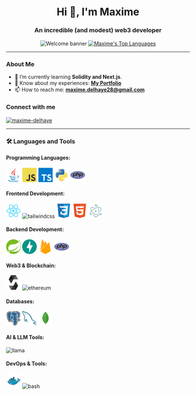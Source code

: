 <h1 align="center">Hi 👋, I'm Maxime</h1>
<h3 align="center">An incredible (and modest) web3 developer</h3>

<p align="center">
  <img align="center" src="https://media.giphy.com/media/v1.Y2lkPTc5MGI3NjExcnI3b2czYWJsMmVuYTh6Zms4aWJybnI1OW9oc2w2Zm9xcnFoNnFiayZlcD12MV9naWZzX3NlYXJjaCZjdD1n/66M6ZwJkTLYikvhrqZ/giphy.gif" alt="Welcome banner" height="165px" />
  <a href="https://github.com/tendosbg">
    <img align="center" src="https://github-readme-stats.vercel.app/api/top-langs/?username=tendosbg&layout=compact&theme=dracula&hide_border=true" alt="Maxime's Top Languages" />
  </a>
</p>

---

### About Me

- 🌱 I’m currently learning **Solidity and Next.js**.
- 📄 Know about my experiences: [**My Portfolio**](https://tendos.dev)
- 📫 How to reach me: **maxime.delhaye28@gmail.com**



### Connect with me

<p align="left">
  <a href="https://linkedin.com/in/maxime-delhaye" target="blank">
    <img align="center" src="https://raw.githubusercontent.com/rahuldkjain/github-profile-readme-generator/master/src/images/icons/Social/linked-in-alt.svg" alt="maxime-delhaye" height="30" width="40" />
  </a>
</p>

---

### 🛠️ Languages and Tools

<h4 align="left">Programming Languages:</h4>
<p align="left">
  <img src="https://raw.githubusercontent.com/devicons/devicon/master/icons/java/java-original.svg" alt="java" width="40" height="40"/>
  <img src="https://raw.githubusercontent.com/devicons/devicon/master/icons/javascript/javascript-original.svg" alt="javascript" width="40" height="40"/>
  <img src="https://raw.githubusercontent.com/devicons/devicon/master/icons/typescript/typescript-original.svg" alt="typescript" width="40" height="40"/>
  <img src="https://raw.githubusercontent.com/devicons/devicon/master/icons/python/python-original.svg" alt="python" width="40" height="40"/>
  <img src="https://raw.githubusercontent.com/devicons/devicon/master/icons/php/php-original.svg" alt="php" width="40" height="40"/>
</p>

<h4 align="left">Frontend Development:</h4>
<p align="left">
  <img src="https://raw.githubusercontent.com/devicons/devicon/master/icons/react/react-original.svg" alt="react" width="40" height="40"/>
  <img src="https://upload.wikimedia.org/wikipedia/commons/d/d5/Tailwind_CSS_Logo.svg" alt="tailwindcss" width="40" height="40"/>
  <img src="https://raw.githubusercontent.com/devicons/devicon/master/icons/css3/css3-original.svg" alt="css3" width="40" height="40"/>
  <img src="https://raw.githubusercontent.com/devicons/devicon/master/icons/html5/html5-original.svg" alt="html5" width="40" height="40"/>
  <img src="https://raw.githubusercontent.com/devicons/devicon/master/icons/electron/electron-original.svg" alt="electron" width="40" height="40"/>
</p>

<h4 align="left">Backend Development:</h4>
<p align="left">
  <img src="https://raw.githubusercontent.com/devicons/devicon/master/icons/spring/spring-original.svg" alt="spring" width="40" height="40"/>
  <img src="https://raw.githubusercontent.com/devicons/devicon/master/icons/fastapi/fastapi-original.svg" alt="fastapi" width="40" height="40"/>
  <img src="https://raw.githubusercontent.com/devicons/devicon/master/icons/firebase/firebase-plain.svg" alt="firebase" width="40" height="40"/>
  <img src="https://raw.githubusercontent.com/devicons/devicon/master/icons/php/php-original.svg" alt="php" width="40" height="40"/>
</p>

<h4 align="left">Web3 & Blockchain:</h4>
<p align="left">
  <img src="https://raw.githubusercontent.com/devicons/devicon/master/icons/solidity/solidity-original.svg" alt="solidity" width="40" height="40"/>
  <img src="https://www.vectorlogo.zone/logos/ethereum/ethereum-icon.svg" alt="ethereum" width="40" height="40"/>
</p>

<h4 align="left">Databases:</h4>
<p align="left">
  <img src="https://raw.githubusercontent.com/devicons/devicon/master/icons/postgresql/postgresql-original.svg" alt="postgresql" width="40" height="40"/>
  <img src="https://raw.githubusercontent.com/devicons/devicon/master/icons/mysql/mysql-original.svg" alt="mysql" width="40" height="40"/>
  <img src="https://raw.githubusercontent.com/devicons/devicon/master/icons/mongodb/mongodb-original.svg" alt="mongodb" width="40" height="40"/>
</p>

<h4 align="left">AI & LLM Tools:</h4>
<p align="left">
  <img src="https://upload.wikimedia.org/wikipedia/commons/thumb/1/17/Llama1-logo.svg/2560px-Llama1-logo.svg.png" alt="llama" width="80" height="80"/>
</p>

<h4 align="left">DevOps & Tools:</h4>
<p align="left">
  <img src="https://raw.githubusercontent.com/devicons/devicon/master/icons/docker/docker-original.svg" alt="docker" width="40" height="40"/>
  <img src="https://www.vectorlogo.zone/logos/gnu_bash/gnu_bash-icon.svg" alt="bash" width="40" height="40"/>
</p>
